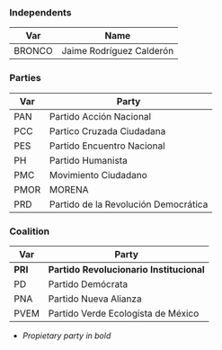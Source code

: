 ### Independents

| Var | Name |
| --- | --- |
| BRONCO | Jaime Rodríguez Calderón |

### Parties

| Var | Party |
| --- | --- |
| PAN | Partido Acción Nacional |
| PCC | Partico Cruzada Ciudadana |
| PES | Partido Encuentro Nacional |
| PH | Partido Humanista |
| PMC | Movimiento Ciudadano |
| PMOR | MORENA |
| PRD | Partido de la Revolución Democrática |

### Coalition

| Var | Party |
| --- | --- |
| **PRI** | **Partido Revolucionario Institucional** |
| PD | Partido Demócrata |
| PNA | Partido Nueva Alianza |
| PVEM | Partido Verde Ecologista de México |

* *Propietary party in bold*